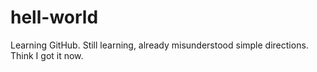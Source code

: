 # hell-world
Learning GitHub.
Still learning, already misunderstood simple directions.
Think I got it now.

